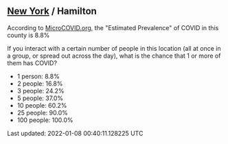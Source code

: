 
## [New York](/united-states/new-york) / Hamilton

According to [MicroCOVID.org](http://microcovid.org),
the "Estimated Prevalence" of COVID in this county is 8.8%

If you interact with a certain number of people in this location
(all at once in a group, or spread out across the day), what is the chance that
1 or more of them has COVID?

- 1 person: 8.8%
- 2 people: 16.8%
- 3 people: 24.2%
- 5 people: 37.0%
- 10 people: 60.2%
- 25 people: 90.0%
- 100 people: 100.0%

Last updated: 2022-01-08 00:40:11.128225 UTC
